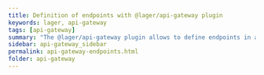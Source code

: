 ```yaml
---
title: Definition of endpoints with @lager/api-gateway plugin
keywords: lager, api-gateway
tags: [api-gateway]
summary: "The @lager/api-gateway plugin allows to define endpoints in a directory structure and attach them to APIs"
sidebar: api-gateway_sidebar
permalink: api-gateway-endpoints.html
folder: api-gateway
---
```

